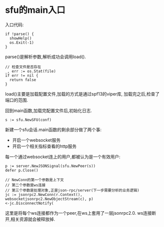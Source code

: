 # sfu的main入口

入口代码:

    if !parse() {
      showHelp()
      os.Exit(-1)
    }

parse()是解析参数,解析成功会调用load().

    // 检查文件是否存在
    _, err := os.Stat(file)
    if err != nil {
      return false
    }

load()主要是加载配置文件,加载的方式是通过spf13的viper库,
加载完之后,检查了端口的范围.

回到main函数,加载完配置文件后,初始化日志.

    s := sfu.NewSFU(conf)

新建一个sfu会话.main函数的剩余部分做了两个事:

- 开启一个websocket服务
- 开启一个相关指标查看的http服务

每一个通过websocket连上的用户,都被认为是一个有效用户:

    p := server.NewJSONSignal(sfu.NewPeer(s))
    defer p.Close()

    // NewConn的第一个参数是上下文
    // 第二个参数是ws连接
    // 第三个参数是处理对象,正是json-rpc/server(下一步需要分析的业务逻辑)
    jc := jsonrpc2.NewConn(r.Context(), websocketjsonrpc2.NewObjectStream(c), p)
    <-jc.DisconnectNotify(

这里是将每个ws连接都作为一个peer,在ws上套用了一层jsonrpc2.0.
ws连接断开,相关资源就会被释放掉.
